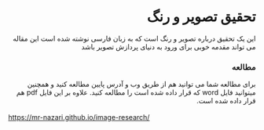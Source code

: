 <div dir="rtl">
<h1>تحقیق تصویر و رنگ</h1>
این یک تحقیق درباره تصویر و رنگ است که به زبان فارسی نوشته شده است
این مقاله می تواند مقدمه خوبی برای ورود به دنیای پردازش تصویر باشد

<h3>مطالعه</h3>
برای مطالعه شما می توانید هم از طریق وب و آدرس پایین مطالعه کنید و همچنین میتوانید فایل word که قرار داده شده است را مطالعه کنید.
علاوه بر این فایل pdf هم قرار داده شده است.
<br><br>
</div>
<a dir="ltr" href="https://mr-nazari.github.io/image-research/">https://mr-nazari.github.io/image-research/</a>
